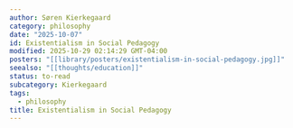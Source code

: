 ```yaml
---
author: Søren Kierkegaard
category: philosophy
date: "2025-10-07"
id: Existentialism in Social Pedagogy
modified: 2025-10-29 02:14:29 GMT-04:00
posters: "[[library/posters/existentialism-in-social-pedagogy.jpg]]"
seealso: "[[thoughts/education]]"
status: to-read
subcategory: Kierkegaard
tags:
  - philosophy
title: Existentialism in Social Pedagogy
---
```

